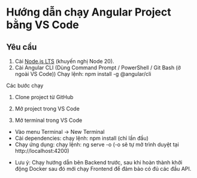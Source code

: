 # Hướng dẫn chạy Angular Project bằng VS Code

## Yêu cầu
1. Cài [Node.js LTS](https://nodejs.org/) (khuyến nghị Node 20).
2. Cài Angular CLI (Dùng Command Prompt / PowerShell / Git Bash (ở ngoài VS Code))
   Chạy lệnh: npm install -g @angular/cli

Các bước chạy

1. Clone project từ GitHub

2. Mở project trong VS Code

3. Mở terminal trong VS Code
  - Vào menu Terminal → New Terminal
  - Cài dependencies: chạy lệnh: npm install (chỉ lần đầu)
  - Chạy ứng dụng: chạy lệnh: ng serve -o (-o sẽ tự mở trình duyệt tại http://localhost:4200)

* Lưu ý: Chạy hướng dẫn bên Backend trước, sau khi hoàn thành khởi động Docker sau đó mới chạy Frontend để đảm bảo có đủ các đầu API.
